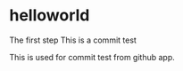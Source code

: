 helloworld
==========

The first step
This is a commit test

This is used for commit test from github app.